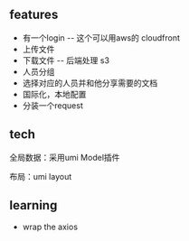 ## features
- 有一个login -- 这个可以用aws的 cloudfront
- 上传文件
- 下载文件 -- 后端处理 s3
- 人员分组
- 选择对应的人员并和他分享需要的文档
- 国际化，本地配置
- 分装一个request


## tech
全局数据：采用umi Model插件
<!-- 国际化：采用umi Local插件 -->
布局：umi layout

## learning
- wrap the axios 





